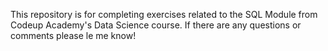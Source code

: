 This repository is for completing exercises related to the SQL Module from Codeup Academy's Data Science course. If there are any questions or comments please le me know!